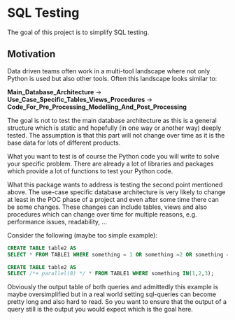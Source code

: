 # SQL Testing

The goal of this project is to simplify SQL testing.

## Motivation

Data driven teams often work in a multi-tool landscape 
where not only Python is used but also other tools. Often
this landscape looks similar to: 

**Main_Database_Architecture** 
-> **Use_Case_Specific_Tables_Views_Procedures** 
-> **Code_For_Pre_Processing_Modelling_And_Post_Processing**

The goal is not to test the main database architecture as 
this is a general structure which is static and hopefully (in one way or another way) 
deeply tested. The assumption is that this part will not change 
over time as it is the base data for lots of different products. 

What you want to test is of course the Python code you will write to solve your 
specific problem. There are already a lot of libraries and packages which provide
a lot of functions to test your Python code.  

What this package wants to address is testing the second point mentioned above. 
The use-case specific database architecture is very likely to change at least in the 
POC phase of a project and even after some time there can be some changes.
These changes can include tables, views and also procedures which can change over time for 
multiple reasons, e.g. performance issues, readability, ...

Consider the following (maybe too simple example):

```sql
CREATE TABLE table2 AS
SELECT * FROM TABLE1 WHERE something = 1 OR something =2 OR something = 3;
```

```sql
CREATE TABLE table2 AS
SELECT /*+ parallel(8) */ * FROM TABLE1 WHERE something IN(1,2,3);
```

Obviously the output table of both queries and admittedly this example is maybe oversimplified
but in a real world setting sql-queries can become pretty long and also hard to read. 
So you want to ensure that the output of a query still is the output you would expect
which is the goal here. 

